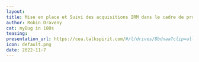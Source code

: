 ```yaml
---
layout:
title: Mise en place et Suivi des acquisitions IRM dans le cadre de projets de  recherche clinique multicentriques en neuroimagerie
author: Robin Draveny
cat: myBug in 180s
teasing: 
presentation_url: https://cea.talkspirit.com/#/l/drives/8bdnaa?clip=all&type=drive
icon: default.png
date: 2022-11-7
---
```

